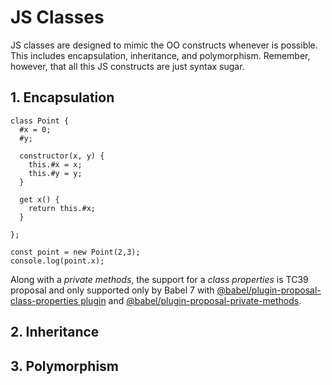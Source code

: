# JS Classes

JS classes are designed to mimic the OO constructs whenever is possible. This includes encapsulation, inheritance, and polymorphism. Remember, however, that all this JS constructs are just syntax sugar.

## 1. Encapsulation
``` JS
class Point {
  #x = 0;
  #y;

  constructor(x, y) {
    this.#x = x;
    this.#y = y;
  }
  
  get x() {
    return this.#x;
  }

};

const point = new Point(2,3);
console.log(point.x);

```
Along with a <i>private methods</i>, the support for a <i>class properties</i> is TC39 proposal and only supported only by Babel 7 with [@babel/plugin-proposal-class-properties plugin](https://www.npmjs.com/package/@babel/plugin-proposal-class-properties) and [@babel/plugin-proposal-private-methods](https://www.npmjs.com/package/@babel/plugin-proposal-private-methods).


## 2. Inheritance

## 3. Polymorphism
